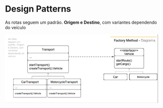 # Design Patterns

As rotas seguem um padrão. **Origem e Destino**, com variantes dependendo do veículo

![](./img/img.png)